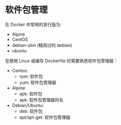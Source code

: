 # 软件包管理

在 Docker 中常用的发行版为:

* Alpine
* CentOS
* debian-slim \(精简过的 debian\)
* ubuntu

在使用 Linux 或编写 Dockerfile 时需要熟悉软件包管理器：

* Centos:
  * rpm: 软件包
  * yum: 软件包管理器
* Alpine:
  * apk: 软件包
  * apk: 软件包管理器同名
* Debian/Ubuntu:
  * deb: 软件包
  * apt/apt-get: 软件包管理器

